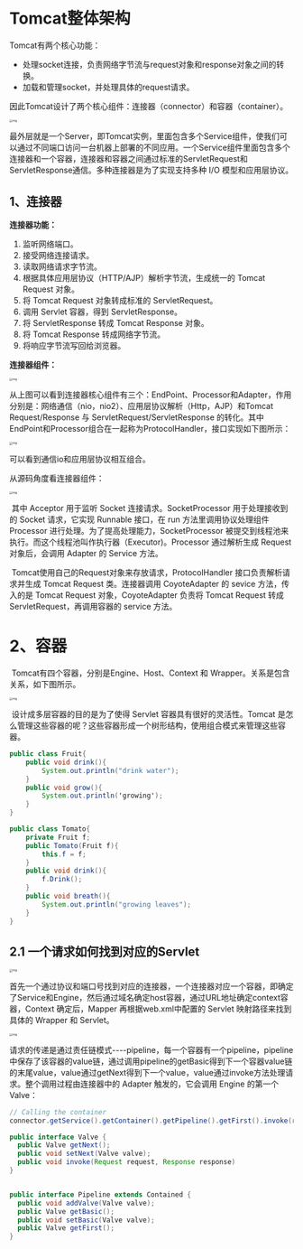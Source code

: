 # Tomcat整体架构

Tomcat有两个核心功能：

- 处理socket连接，负责网络字节流与request对象和response对象之间的转换。
- 加载和管理socket，并处理具体的request请求。

因此Tomcat设计了两个核心组件：连接器（connector）和容器（container）。

<img src="https://static001.geekbang.org/resource/image/ee/d6/ee880033c5ae38125fa91fb3c4f8cad6.jpg" alt="img" style="zoom:33%;" />

​		最外层就是一个Server，即Tomcat实例，里面包含多个Service组件，使我们可以通过不同端口访问一台机器上部署的不同应用。一个Service组件里面包含多个连接器和一个容器，连接器和容器之间通过标准的ServletRequest和ServletResponse通信。多种连接器是为了实现支持多种 I/O 模型和应用层协议。

## 1、连接器

**连接器功能：**

1. 监听网络端口。
2. 接受网络连接请求。
3. 读取网络请求字节流。
4. 根据具体应用层协议（HTTP/AJP）解析字节流，生成统一的 Tomcat Request 对象。
5. 将 Tomcat Request 对象转成标准的 ServletRequest。
6. 调用 Servlet 容器，得到 ServletResponse。
7. 将 ServletResponse 转成 Tomcat Response 对象。
8. 将 Tomcat Response 转成网络字节流。
9. 将响应字节流写回给浏览器。

**连接器组件：**

<img src="https://static001.geekbang.org/resource/image/6e/ce/6eeaeb93839adcb4e76c15ee93f545ce.jpg" alt="img" style="zoom:33%;" />

​		从上图可以看到连接器核心组件有三个：EndPoint、Processor和Adapter，作用分别是：网络通信（nio，nio2）、应用层协议解析（Http，AJP）和Tomcat Request/Response 与 ServletRequest/ServletResponse 的转化。其中EndPoint和Processor组合在一起称为ProtocolHandler，接口实现如下图所示：

<img src="https://static001.geekbang.org/resource/image/13/55/13850ee56c3f09cbabe9892e84502155.jpg" alt="img" style="zoom:33%;" />

可以看到通信io和应用层协议相互组合。

从源码角度看连接器组件：

<img src="https://static001.geekbang.org/resource/image/30/cf/309cae2e132210489d327cf55b284dcf.jpg" alt="img" style="zoom: 33%;" />

​		其中 Acceptor 用于监听 Socket 连接请求。SocketProcessor 用于处理接收到的 Socket 请求，它实现 Runnable 接口，在 run 方法里调用协议处理组件 Processor 进行处理。为了提高处理能力，SocketProcessor 被提交到线程池来执行。而这个线程池叫作执行器（Executor)。Processor 通过解析生成 Request 对象后，会调用 Adapter 的 Service 方法。

​		Tomcat使用自己的Request对象来存放请求，ProtocolHandler 接口负责解析请求并生成 Tomcat Request 类。连接器调用 CoyoteAdapter 的 sevice 方法，传入的是 Tomcat Request 对象，CoyoteAdapter 负责将 Tomcat Request 转成 ServletRequest，再调用容器的 service 方法。

# 2、容器

​		Tomcat有四个容器，分别是Engine、Host、Context 和 Wrapper。关系是包含关系，如下图所示。

<img src="https://static001.geekbang.org/resource/image/cc/ed/cc968a11925591df558da0e7393f06ed.jpg" alt="img" style="zoom:33%;" />

​		设计成多层容器的目的是为了使得 Servlet 容器具有很好的灵活性。Tomcat 是怎么管理这些容器的呢？这些容器形成一个树形结构，使用组合模式来管理这些容器。

<!--扩展组合模式--区别于继承-->

```java
public class Fruit{
    public void drink(){
        System.out.println("drink water");
    }
    public void grow(){
        System.out.println('growing');
    }
}

public class Tomato{
    private Fruit f;
    public Tomato(Fruit f){
        this.f = f;
    }
    public void drink(){
        f.Drink();
    }
    public void breath(){
        System.out.println("growing leaves");
    }
}
```

## 2.1 一个请求如何找到对应的Servlet



<img src="https://static001.geekbang.org/resource/image/be/96/be22494588ca4f79358347468cd62496.jpg" alt="img" style="zoom:33%;" />

​		首先一个通过协议和端口号找到对应的连接器，一个连接器对应一个容器，即确定了Service和Engine，然后通过域名确定host容器，通过URL地址确定context容器，Context 确定后，Mapper 再根据web.xml中配置的 Servlet 映射路径来找到具体的 Wrapper 和 Servlet。

<img src="https://static001.geekbang.org/resource/image/b0/ca/b014ecce1f64b771bd58da62c05162ca.jpg" alt="img" style="zoom:33%;" />

​		请求的传递是通过责任链模式----pipeline，每一个容器有一个pipeline，pipeline中保存了该容器的value链，通过调用pipeline的getBasic得到下一个容器value链的末尾value，value通过getNext得到下一个value，value通过invoke方法处理请求。整个调用过程由连接器中的 Adapter 触发的，它会调用 Engine 的第一个 Valve：

```java
// Calling the container
connector.getService().getContainer().getPipeline().getFirst().invoke(request, response);
```

```java
public interface Valve {
  public Valve getNext();
  public void setNext(Valve valve);
  public void invoke(Request request, Response response)
}
```

```java

public interface Pipeline extends Contained {
  public void addValve(Valve valve);
  public Valve getBasic();
  public void setBasic(Valve valve);
  public Valve getFirst();
}
```





